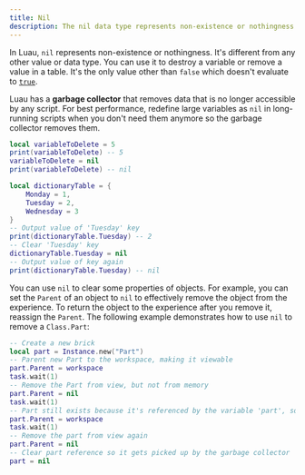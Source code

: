 ```yaml
---
title: Nil
description: The nil data type represents non-existence or nothingness.
---
```


In Luau, `nil` represents non-existence or nothingness. It's different from any other value or data type. You can use it to destroy a variable or remove a value in a table. It's the only value other than `false` which doesn't evaluate to [`true`](./booleans.md).

Luau has a **garbage collector** that removes data that is no longer accessible by any script. For best performance, redefine large variables as `nil` in long-running scripts when you don't need them anymore so the garbage collector removes them.

```lua
local variableToDelete = 5
print(variableToDelete) -- 5
variableToDelete = nil
print(variableToDelete) -- nil

local dictionaryTable = {
	Monday = 1,
	Tuesday = 2,
	Wednesday = 3
}
-- Output value of 'Tuesday' key
print(dictionaryTable.Tuesday) -- 2
-- Clear 'Tuesday' key
dictionaryTable.Tuesday = nil
-- Output value of key again
print(dictionaryTable.Tuesday) -- nil
```

You can use `nil` to clear some properties of objects. For example, you can set the `Parent` of an object to `nil` to effectively remove the object from the experience. To return the object to the experience after you remove it, reassign the `Parent`. The following example demonstrates how to use `nil` to remove a `Class.Part`:

```lua
-- Create a new brick
local part = Instance.new("Part")
-- Parent new Part to the workspace, making it viewable
part.Parent = workspace
task.wait(1)
-- Remove the Part from view, but not from memory
part.Parent = nil
task.wait(1)
-- Part still exists because it's referenced by the variable 'part', so it can be returned to view
part.Parent = workspace
task.wait(1)
-- Remove the part from view again
part.Parent = nil
-- Clear part reference so it gets picked up by the garbage collector
part = nil
```
